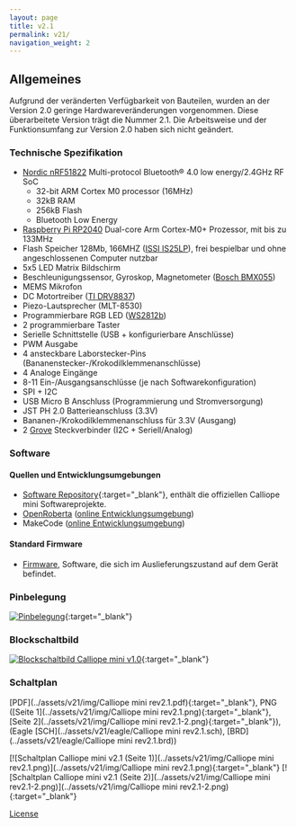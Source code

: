 ```yaml
---
layout: page
title: v2.1
permalink: v21/
navigation_weight: 2
---
```


## Allgemeines

Aufgrund der veränderten Verfügbarkeit von Bauteilen, wurden an der Version 2.0 geringe Hardwareveränderungen vorgenommen. Diese überarbeitete Version trägt die Nummer 2.1.
Die Arbeitsweise und der Funktionsumfang zur Version 2.0 haben sich nicht geändert.

### Technische Spezifikation  
  
* [Nordic nRF51822](https://www.nordicsemi.com/eng/Products/Bluetooth-low-energy/nRF51822) Multi-protocol Bluetooth® 4.0 low energy/2.4GHz RF SoC
    + 32-bit ARM Cortex M0 processor (16MHz)
    + 32kB RAM
    + 256kB Flash
    + Bluetooth Low Energy 
* [Raspberry Pi RP2040](https://www.raspberrypi.com/products/rp2040/) Dual-core Arm Cortex-M0+ Prozessor, mit bis zu 133MHz
* Flash Speicher 128Mb, 166MHZ ([ISSI IS25LP](http://www.issi.com/WW/pdf/25LP-WP128F.pdf)), frei bespielbar und ohne angeschlossenen Computer nutzbar
* 5x5 LED Matrix Bildschirm  
* Beschleunigungssensor, Gyroskop, Magnetometer ([Bosch BMX055](https://www.bosch-sensortec.com/bst/products/all_products/bmx055))
* MEMS Mikrofon
* DC Motortreiber ([TI DRV8837](http://www.ti.com/product/DRV8837))
* Piezo-Lautsprecher (MLT-8530)
* Programmierbare RGB LED ([WS2812b](https://cdn-shop.adafruit.com/datasheets/WS2812B.pdf))
* 2 programmierbare Taster
* Serielle Schnittstelle (USB + konfigurierbare Anschlüsse)
* PWM Ausgabe
* 4 ansteckbare Laborstecker-Pins (Bananenstecker-/Krokodilklemmenanschlüsse)
* 4 Analoge Eingänge
* 8-11 Ein-/Ausgangsanschlüsse (je nach Softwarekonfiguration)
* SPI + I2C
* USB Micro B Anschluss (Programmierung und Stromversorgung)
* JST PH 2.0 Batterieanschluss (3.3V)
* Bananen-/Krokodilklemmenanschluss für 3.3V (Ausgang)
* 2 [Grove](http://wiki.seeed.cc/Grove_System/) Steckverbinder (I2C + Seriell/Analog)

### Software

#### Quellen und Entwicklungsumgebungen

- [Software Repository](https://github.com/calliope-mini){:target="_blank"}, enthält die offiziellen Calliope mini Softwareprojekte.
- [OpenRoberta](https://github.com/OpenRoberta) ([online Entwicklungsumgebung](https://lab.open-roberta.org/))
- MakeCode ([online Entwicklungsumgebung](https://makecode.calliope.cc))

#### Standard Firmware

* [Firmware](https://github.com/calliope-mini/calliope-demo/releases/tag/3.1.0), Software, die sich im Auslieferungszustand auf
dem Gerät befindet.

### Pinbelegung

[![Pinbelegung](../assets/v21/img/Calliope_mini_2.1_pinout_fin.jpg)](../assets/v21/img/Calliope_mini_2.1_pinout_fin.jpg){:target="_blank"}

### Blockschaltbild

[![Blockschaltbild Calliope mini v1.0](../assets/v21/img/Calliope-mini-Blockschaltbild-01.png)](../assets/v21/img/Calliope-mini-Blockschaltbild-01.png){:target="_blank"}

### Schaltplan

[PDF](../assets/v21/img/Calliope mini rev2.1.pdf){:target="_blank"}, 
PNG ([Seite 1](../assets/v21/img/Calliope mini rev2.1.png){:target="_blank"}, [Seite 2](../assets/v21/img/Calliope mini rev2.1-2.png){:target="_blank"}),
(Eagle [SCH](../assets/v21/eagle/Calliope mini rev2.1.sch), [BRD](../assets/v21/eagle/Calliope mini rev2.1.brd))

[![Schaltplan Calliope mini v2.1 (Seite 1)](../assets/v21/img/Calliope mini rev2.1.png)](../assets/v21/img/Calliope mini rev2.1.png){:target="_blank"}
[![Schaltplan Calliope mini v2.1 (Seite 2)](../assets/v21/img/Calliope mini rev2.1-2.png)](../assets/v21/img/Calliope mini rev2.1-2.png){:target="_blank"}



[License](../assets/img/calliope_license.png)

